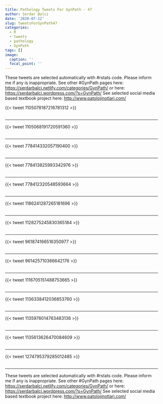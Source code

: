 ```yaml
---
title: Pathology Tweets For GynPath - 47
author: Serdar Balci
date: '2020-07-12'
slug: tweetsForGynPath47
categories:
  - R
  - tweets
  - pathology
  - GynPath
tags: []
image:
  caption: ''
  focal_point: ''
---
```



These tweets are selected automatically with #rstats code. Please inform me if any is inappropriate.
See other #GynPath pages here: https://serdarbalci.netlify.com/categories/GynPath/  or here: https://serdarbalci.wordpress.com/?s=GynPath/ 
See selected social media based textbook project here: http://www.patolojinotlari.com/

{{< tweet 1105078187216781312 >}}
<br>
<br>
<hr>
{{< tweet 1105068191720591360 >}}
<br>
<br>
<hr>
{{< tweet 778414332057190400 >}}
<br>
<br>
<hr>
{{< tweet 778413825993342976 >}}
<br>
<br>
<hr>
{{< tweet 778412320548593664 >}}
<br>
<br>
<hr>
{{< tweet 1186241287265181696 >}}
<br>
<br>
<hr>
{{< tweet 1128275245830365184 >}}
<br>
<br>
<hr>
{{< tweet 961874166516350977 >}}
<br>
<br>
<hr>
{{< tweet 961425710366642176 >}}
<br>
<br>
<hr>
{{< tweet 1116705151488753665 >}}
<br>
<br>
<hr>
{{< tweet 1136338412036853760 >}}
<br>
<br>
<hr>
{{< tweet 1135976014763483136 >}}
<br>
<br>
<hr>
{{< tweet 1135613626470084609 >}}
<br>
<br>
<hr>
{{< tweet 1274795379285012485 >}}
<br>
<br>
<hr>


These tweets are selected automatically with #rstats code. Please inform me if any is inappropriate.
See other #GynPath pages here: https://serdarbalci.netlify.com/categories/GynPath/  or here: https://serdarbalci.wordpress.com/?s=GynPath/ 
See selected social media based textbook project here: http://www.patolojinotlari.com/
